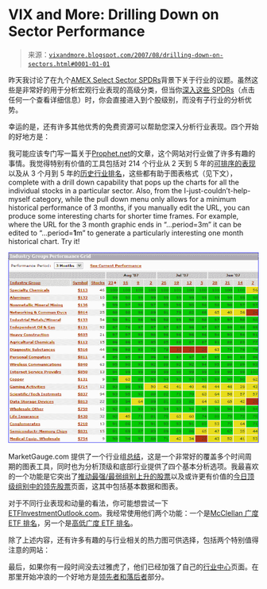 <!--yml

category: 未分类

date: 2024-05-18 19:01:35

-->

# VIX and More: Drilling Down on Sector Performance

> 来源：[`vixandmore.blogspot.com/2007/08/drilling-down-on-sectors.html#0001-01-01`](http://vixandmore.blogspot.com/2007/08/drilling-down-on-sectors.html#0001-01-01)

昨天我讨论了在九个[AMEX Select Sector SPDRs](http://www.sectorspdr.com/aboutspdrs/)背景下关于行业的议题。虽然这些是非常好的用于分析宏观行业表现的高级分类，但当你[深入这些 SPDRs](http://www.sectorspdr.com/sectortracker/)（点击任何一个查看详细信息）时，你会直接进入到个股级别，而没有子行业的分析优势。

幸运的是，还有许多其他优秀的免费资源可以帮助您深入分析行业表现。四个开始的好地方是：

我可能应该专门写一篇关于[Prophet.net](http://www.prophet.net/)的文章，这个网站对行业做了许多有趣的事情。我觉得特别有价值的工具包括对 214 个行业从 2 天到 5 年的[可排序的表现](http://www.prophet.net/explore/sectorrankings.jsp)以及从 3 个月到 5 年的[历史行业排名](http://www.prophet.net/explore/sectorPerformance.jsp)，这些都有助于图表格式（见下文）， complete with a drill down capability that pops up the charts for all the individual stocks in a particular sector. Also, from the I-just-couldn’t-help-myself category, while the pull down menu only allows for a minimum historical performance of 3 months, if you manually edit the URL, you can produce some interesting charts for shorter time frames.  For example, where the URL for the 3 month graphic ends in “…period=3m” it can be edited to “...period=**1**m” to generate a particularly interesting one month historical chart.  Try it!

![](img/7fd01d28adf1897812d28ebccaca8f29.png)

MarketGauge.com 提供了一个行业组[总结](http://tal.marketgauge.com/PHS2/PHS.asp?t=1&k=11&v=3&s=104&sm=2&pg=1&z=10&c=fnd&e=prv_phstoday)，这是一个非常好的覆盖多个时间周期的图表工具，同时也为分析顶级和底部行业提供了四个基本分析选项。我最喜欢的一个功能是它突出了[推动最强/最弱组别上升的股票](http://tal.marketgauge.com/MGHome/PHSReportsIndex.asp)以及或许更有价值的[今日顶级组别中的领先股票](http://tal.marketgauge.com/PHS2/PHS.ASP?t=1&k=40&v=4&sm=1&s=104&pg=1&z=100&fq=1&a=5&spn=spTblBldTopStocksTopGroupsFast&spp=5,100,100000&x=Leading*Stocks*In*Todays*Top*Groups&c=fnd&e=fnd_ranks)页面，这其中包括基本数据和图表。

对于不同行业表现和动量的看法，你可能想尝试一下[ETFInvestmentOutlook.com](http://www.etfinvestmentoutlook.com/)。我经常使用他们两个功能：一个是[McClellan 广度 ETF 排名](http://www.etfinvestmentoutlook.com/rank_breadth_advance_decline_d.php)，另一个是[高低广度 ETF 排名](http://www.etfinvestmentoutlook.com/rank_breadth_new_highs_lows_avg_d.php)。

除了上述内容，还有许多有趣的与行业相关的热力图可供选择，包括两个特别值得注意的网站：

最后，如果你有一段时间没去过雅虎了，他们已经加强了自己的[行业中心](http://biz.yahoo.com/ic/index.html)页面。在那里开始冲浪的一个好地方是[领先者和落后者](http://biz.yahoo.com/ic/l/pip.html)部分。

